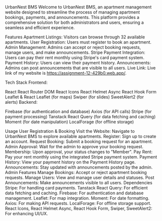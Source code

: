 UrbanNest BMS
Welcome to UrbanNest BMS, an apartment management website designed to streamline the process of managing apartment bookings, payments, and announcements. This platform provides a comprehensive solution for both administrators and users, ensuring a seamless and efficient experience.

Features
Apartment Listings: Visitors can browse through 32 available apartments.
User Registration: Users must register to book an apartment.
Admin Management: Admins can accept or reject booking requests, manage users, and make announcements.
Stripe Payment Integration: Users can pay their rent monthly using Stripe's card payment system.
Payment History: Users can view their payment history.
Announcements: Admins can post announcements that are visible to all users.
Live Link:
Live link of my website is https://assignment-12-429b0.web.app/.

Tech Stack
Frontend:

React
React Router DOM
React Icons
React Helmet Async
React Hook Form
Leaflet & React Leaflet (for maps)
Swiper (for slides)
SweetAlert2 (for alerts)
Backend:

Firebase (for authentication and database)
Axios (for API calls)
Stripe (for payment processing)
Tanstack React Query (for data fetching and caching)
Moment (for date manipulation)
LocalForage (for offline storage)

Usage
User Registration & Booking
Visit the Website: Navigate to UrbanNest BMS to explore available apartments.
Register: Sign up to create an account.
Request Booking: Submit a booking request for an apartment.
Admin Approval: Wait for the admin to approve your booking request.
Membership: Upon approval, your status changes to "Member".
Pay Rent: Pay your rent monthly using the integrated Stripe payment system.
Payment History: View your payment history on the Payment History page.
Announcements: Stay updated with announcements posted by the admin.
Admin Features
Manage Bookings: Accept or reject apartment booking requests.
Manage Users: View and manage user details and statuses.
Post Announcements: Make announcements visible to all users.
Dependencies
Stripe: For handling card payments.
Tanstack React Query: For efficient data fetching and caching.
Firebase: For authentication and database management.
Leaflet: For map integration.
Moment: For date formatting.
Axios: For making API requests.
LocalForage: For offline storage support.
React Icons, React Helmet Async, React Hook Form, Swiper, SweetAlert2: For enhancing UI/UX.

